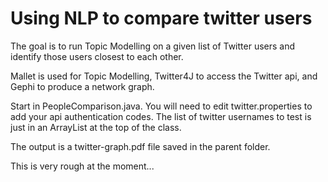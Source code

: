 # Using NLP to compare twitter users

The goal is to run Topic Modelling on a given list of Twitter users and identify those users closest to each other.

Mallet is used for Topic Modelling, Twitter4J to access the Twitter api, and Gephi to produce a network graph.

Start in PeopleComparison.java. You will need to edit twitter.properties to add your api authentication codes. The list of twitter usernames to test is just in an ArrayList at the top of the class.

The output is a twitter-graph.pdf file saved in the parent folder.

This is very rough at the moment...
